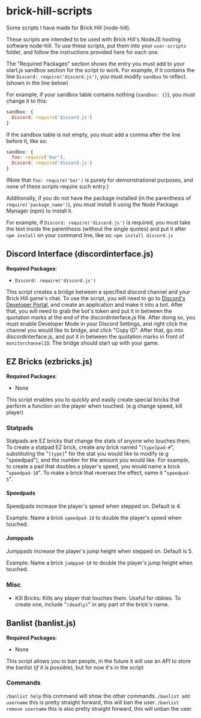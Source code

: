 # brick-hill-scripts
Some scripts I have made for Brick Hill (node-hill).

These scripts are intended to be used with Brick Hill's NodeJS hosting software node-hill.
To use these scripts, put them into your `user-scripts` folder, and follow the instructions provided here for each one.

The "Required Packages" section shows the entry you must add to your start.js sandbox section for the script to work. For example, if it contains the line `Discord: require('discord.js')`, you must modify `sandbox` to reflect. (shown in the line below)

For example, if your sandbox table contains nothing (`sandbox: {}`), you must change it to this:
```javascript
sandbox: {
  Discord: require('discord.js')
}
```
If the sandbox table is not empty, you must add a comma after the line before it, like so:
```javascript
sandbox: {
  foo: require('bar'),
  Discord: require('discord.js')
}
```
(Note that `foo: require('bar')` is purely for demonstrational purposes, and none of these scripts require such entry.)

Additionally, if you do not have the package installed (in the parenthesis of `require('package_name')`), you must install it using the Node Package Manager (npm) to install it.

For example, if `Discord: require('discord.js')` is required, you must take the text inside the parenthesis (without the single quotes) and put it after `npm install` on your command line, like so: `npm install discord.js`
## Discord Interface (discordinterface.js)
**Required Packages**:
- `Discord: require('discord.js')`

This script creates a bridge between a specified discord channel and your Brick Hill game's chat. To use the script, you will need to go to [Discord's Developer Portal](https://discord.com/developers/applications), and create an application and make it into a bot. After that, you will need to grab the bot's token and put it in between the quotation marks at the end of the discordinterface.js file. After doing so, you must enable Developer Mode in your Discord Settings, and right click the channel you would like to bridge, and click "Copy ID". After that, go into discordinterface.js, and put it in between the quotation marks in front of `monitorchannelID`. The bridge should start up with your game.
## EZ Bricks (ezbricks.js)
**Required Packages**:
- None

This script enables you to quickly and easily create special bricks that perform a function on the player when touched. (e.g change speed, kill player)
### Statpads
Statpads are EZ bricks that change the stats of anyone who touches them.
To create a statpad EZ brick, create any brick named "`[type]pad-#`", substituting the "`[type]`" for the stat you would like to modify (e.g "speedpad"), and the number for the amount you would like.
For example, to create a pad that doubles a player's speed, you would name a brick "`speedpad-10`". To make a brick that reverses the effect, name it "`speedpad-5`".
#### Speedpads
Speedpads increase the player's speed when stepped on. Default is 4.

Example: Name a brick `speedpad-10` to double the player's speed when touched.
#### Jumppads
Jumppads increase the player's jump height when stepped on. Default is 5.

Example: Name a brick `jumppad-10` to double the player's jump height when touched.
### Misc
- Kill Bricks: Kills any player that touches them. Useful for obbies. To create one, include "`(deadly)`" in any part of the brick's name.
## Banlist (banlist.js)
**Required Packages**:
- None

This script allows you to ban people, in the future it will use an API to store the banlist (*if it is possible*), but for now it's in the script
### Commands
`/banlist help` this command will show the other commands.
`/banlist add username` this is pretty straight forward, this will ban the user.
`/banlist remove username` this is also pretty straight forward, this will unban the user.
